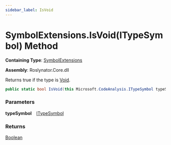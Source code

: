 ```yaml
---
sidebar_label: IsVoid
---
```


# SymbolExtensions\.IsVoid\(ITypeSymbol\) Method

**Containing Type**: [SymbolExtensions](../index.md)

**Assembly**: Roslynator\.Core\.dll

  
Returns true if the type is [Void](https://docs.microsoft.com/en-us/dotnet/api/system.void)\.

```csharp
public static bool IsVoid(this Microsoft.CodeAnalysis.ITypeSymbol typeSymbol)
```

### Parameters

**typeSymbol** &ensp; [ITypeSymbol](https://docs.microsoft.com/en-us/dotnet/api/microsoft.codeanalysis.itypesymbol)

### Returns

[Boolean](https://docs.microsoft.com/en-us/dotnet/api/system.boolean)

